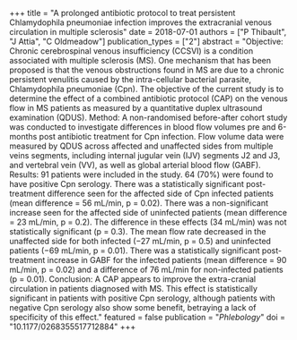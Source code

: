 +++
title = "A prolonged antibiotic protocol to treat persistent Chlamydophila pneumoniae infection improves the extracranial venous circulation in multiple sclerosis"
date = 2018-07-01
authors = ["P Thibault", "J Attia", "C Oldmeadow"]
publication_types = ["2"]
abstract = "Objective: Chronic cerebrospinal venous insufficiency (CCSVI) is a condition associated with multiple sclerosis (MS). One mechanism that has been proposed is that the venous obstructions found in MS are due to a chronic persistent venulitis caused by the intra-cellular bacterial parasite, Chlamydophila pneumoniae (Cpn). The objective of the current study is to determine the effect of a combined antibiotic protocol (CAP) on the venous flow in MS patients as measured by a quantitative duplex ultrasound examination (QDUS). Method: A non-randomised before-after cohort study was conducted to investigate differences in blood flow volumes pre and 6-months post antibiotic treatment for Cpn infection. Flow volume data were measured by QDUS across affected and unaffected sides from multiple veins segments, including internal jugular vein (IJV) segments J2 and J3, and vertebral vein (VV), as well as global arterial blood flow (GABF). Results: 91 patients were included in the study. 64 (70%) were found to have positive Cpn serology. There was a statistically significant post-treatment difference seen for the affected side of Cpn infected patients (mean difference = 56 mL/min, p = 0.02). There was a non-significant increase seen for the affected side of uninfected patients (mean difference = 23 mL/min, p = 0.2). The difference in these effects (34 mL/min) was not statistically significant (p = 0.3). The mean flow rate decreased in the unaffected side for both infected (−27 mL/min, p = 0.5) and uninfected patients (−69 mL/min, p = 0.01). There was a statistically significant post-treatment increase in GABF for the infected patients (mean difference = 90 mL/min, p = 0.02) and a difference of 76 mL/min for non-infected patients (p = 0.01). Conclusion: A CAP appears to improve the extra-cranial circulation in patients diagnosed with MS. This effect is statistically significant in patients with positive Cpn serology, although patients with negative Cpn serology also show some benefit, betraying a lack of specificity of this effect."
featured = false
publication = "*Phlebology*"
doi = "10.1177/0268355517712884"
+++

